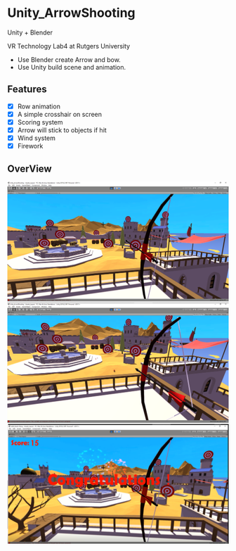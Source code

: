 # Unity_ArrowShooting
Unity + Blender

VR Technology Lab4 at Rutgers University
- Use Blender create Arrow and bow.
- Use Unity build scene and animation.
## Features
- [x] Row animation
- [x] A simple crosshair on screen
- [x] Scoring system
- [x] Arrow will stick to objects if hit
- [x] Wind system
- [x] Firework

## OverView
![image](https://github.com/Engoccc/Unity_ArrowShooting/blob/master/Demo/bowStatic.png)
![image](https://github.com/Engoccc/Unity_ArrowShooting/blob/master/Demo/bowStretch.png)
![image](https://github.com/Engoccc/Unity_ArrowShooting/blob/master/Demo/fireworkAndWords.png)
